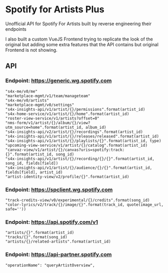 # Spotify for Artists Plus

Unofficial API for Spotify For Artists built by reverse engineering their endpoints

I also built a custom VueJS Frontend trying to replicate the look of the original but adding some extra features that the API contains but original Frontend is not showing.

## API

### Endpoint: https://generic.wg.spotify.com

```
"s4x-me/v0/me"
"marketplace-mgmt/v1/team/manageteam"
"s4x-me/v0/artists"
"marketplace-mgmt/v0/settings"
"s4x-insights-api/v1/artist/{}/permissions".format(artist_id)
"s4x-home-service/v1/artist/{}/home".format(artist_id)
"roster-view-service/v1/artists?offset=0"
"nms-form/v1/artist/{}/album/{}/view?utm_source=home".format(artist_id, album_id)
"s4x-insights-api/v2/artist/{}/recordings".format(artist_id)
"s4x-insights-api/v1/artist/{}/releases/released".format(artist_id)
"s4x-insights-api/v1/artist/{}/playlists/{}".format(artist_id, type)
"upcoming-view-service/v1/artist/{}/catalog".format(artist_id)
"canvaz-view/v1/artist/{}/canvas?uris=spotify:track:{}".format(artist_id, song_id)
"s4x-insights-api/v1/artist/{}/recording/{}/{}".format(artist_id, song_id, fields[field])
"s4x-insights-api/v1/artist/{}/audience/{}/{}".format(artist_id, fields[field], artist_id)
"artist-identity-view/v2/profile/{}".format(artist_id)
```

### Endpoint: https://spclient.wg.spotify.com

```
"track-credits-view/v0/experimental/{}/credits".format(song_id)
"color-lyrics/v2/track/{}/image/{}".format(track_id, quote(image_url, safe=''))
```
    
### Endpoint: https://api.spotify.com/v1

```
"artists/{}".format(artist_id)
"tracks/{}".format(song_id)
"artists/{}/related-artists".format(artist_id)
```

### Endpoint: https://api-partner.spotify.com

```
"operationName": "queryArtistOverview",
```
